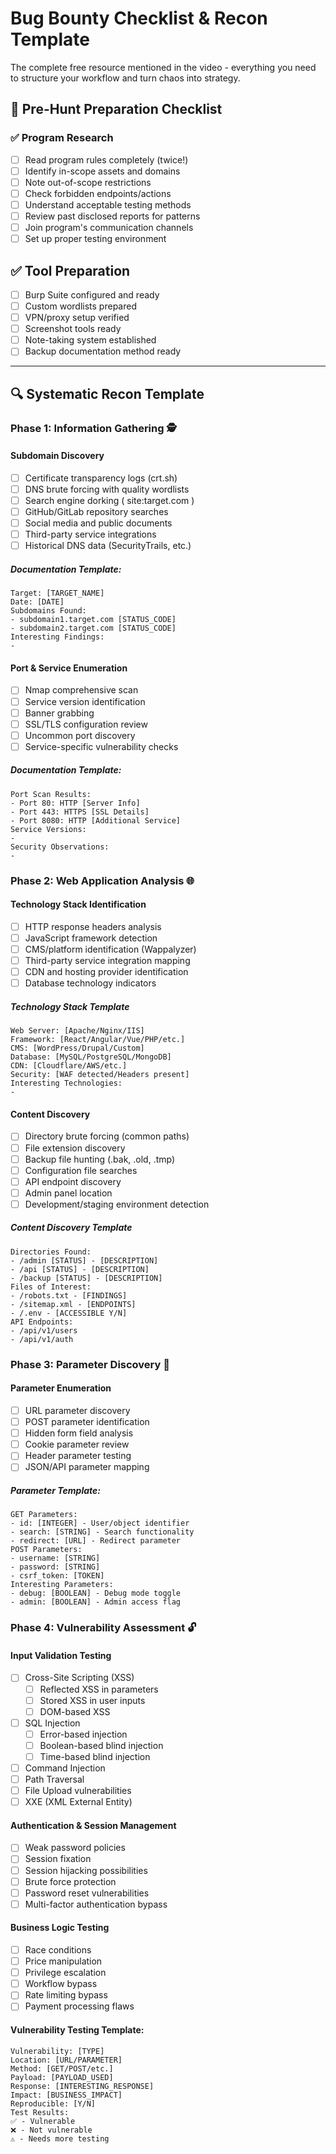 # Bug Bounty Checklist & Recon Template
The complete free resource mentioned in the video - everything you need to structure your workflow and turn chaos into strategy.
## 🎯 Pre-Hunt Preparation Checklist
### ✅ Program Research
- [ ] Read program rules completely (twice!)
- [ ] Identify in-scope assets and domains
- [ ] Note out-of-scope restrictions
- [ ] Check forbidden endpoints/actions
- [ ] Understand acceptable testing methods
- [ ] Review past disclosed reports for patterns
- [ ] Join program's communication channels
- [ ] Set up proper testing environment
## ✅ Tool Preparation
- [ ] Burp Suite configured and ready
- [ ] Custom wordlists prepared
- [ ] VPN/proxy setup verified
- [ ] Screenshot tools ready
- [ ] Note-taking system established
- [ ] Backup documentation method ready
---
## 🔍 Systematic Recon Template
### Phase 1: Information Gathering 🕵
#### Subdomain Discovery
- [ ] Certificate transparency logs (crt.sh)
- [ ] DNS brute forcing with quality wordlists
- [ ] Search engine dorking ( site:target.com )
- [ ] GitHub/GitLab repository searches
- [ ] Social media and public documents
- [ ] Third-party service integrations
- [ ] Historical DNS data (SecurityTrails, etc.)
##### Documentation Template:
```
Target: [TARGET_NAME]
Date: [DATE]
Subdomains Found:
- subdomain1.target.com [STATUS_CODE]
- subdomain2.target.com [STATUS_CODE]
Interesting Findings:
-
```
#### Port & Service Enumeration
- [ ] Nmap comprehensive scan
- [ ] Service version identification
- [ ] Banner grabbing
- [ ] SSL/TLS configuration review
- [ ] Uncommon port discovery
- [ ] Service-specific vulnerability checks
##### Documentation Template:
```
Port Scan Results:
- Port 80: HTTP [Server Info]
- Port 443: HTTPS [SSL Details]
- Port 8080: HTTP [Additional Service]
Service Versions:
-
Security Observations:
-
```

### Phase 2: Web Application Analysis 🌐
#### Technology Stack Identification
- [ ] HTTP response headers analysis
- [ ] JavaScript framework detection
- [ ] CMS/platform identification (Wappalyzer)
- [ ] Third-party service integration mapping
- [ ] CDN and hosting provider identification
- [ ] Database technology indicators
##### Technology Stack Template
```
Web Server: [Apache/Nginx/IIS]
Framework: [React/Angular/Vue/PHP/etc.]
CMS: [WordPress/Drupal/Custom]
Database: [MySQL/PostgreSQL/MongoDB]
CDN: [Cloudflare/AWS/etc.]
Security: [WAF detected/Headers present]
Interesting Technologies:
-
```
#### Content Discovery
- [ ] Directory brute forcing (common paths)
- [ ] File extension discovery
- [ ] Backup file hunting (.bak, .old, .tmp)
- [ ] Configuration file searches
- [ ] API endpoint discovery
- [ ] Admin panel location
- [ ] Development/staging environment detection

##### Content Discovery Template
```
Directories Found:
- /admin [STATUS] - [DESCRIPTION]
- /api [STATUS] - [DESCRIPTION]
- /backup [STATUS] - [DESCRIPTION]
Files of Interest:
- /robots.txt - [FINDINGS]
- /sitemap.xml - [ENDPOINTS]
- /.env - [ACCESSIBLE Y/N]
API Endpoints:
- /api/v1/users
- /api/v1/auth
```

### Phase 3: Parameter Discovery 🔗
#### Parameter Enumeration
- [ ] URL parameter discovery
- [ ] POST parameter identification
- [ ] Hidden form field analysis
- [ ] Cookie parameter review
- [ ] Header parameter testing
- [ ] JSON/API parameter mapping
##### Parameter Template:
```
GET Parameters:
- id: [INTEGER] - User/object identifier
- search: [STRING] - Search functionality
- redirect: [URL] - Redirect parameter
POST Parameters:
- username: [STRING]
- password: [STRING]
- csrf_token: [TOKEN]
Interesting Parameters:
- debug: [BOOLEAN] - Debug mode toggle
- admin: [BOOLEAN] - Admin access flag
```
### Phase 4: Vulnerability Assessment 🔓
#### Input Validation Testing
- [ ] Cross-Site Scripting (XSS)
	- [ ] Reflected XSS in parameters
	- [ ] Stored XSS in user inputs
	- [ ] DOM-based XSS
- [ ] SQL Injection
	- [ ] Error-based injection
	- [ ] Boolean-based blind injection
	- [ ] Time-based blind injection
- [ ] Command Injection
- [ ] Path Traversal
- [ ] File Upload vulnerabilities
- [ ] XXE (XML External Entity)
#### Authentication & Session Management
- [ ] Weak password policies
- [ ] Session fixation
- [ ] Session hijacking possibilities
- [ ] Brute force protection
- [ ] Password reset vulnerabilities
- [ ] Multi-factor authentication bypass
#### Business Logic Testing
- [ ] Race conditions
- [ ] Price manipulation
- [ ] Privilege escalation
- [ ] Workflow bypass
- [ ] Rate limiting bypass
- [ ] Payment processing flaws
#### Vulnerability Testing Template:
```
Vulnerability: [TYPE]
Location: [URL/PARAMETER]
Method: [GET/POST/etc.]
Payload: [PAYLOAD_USED]
Response: [INTERESTING_RESPONSE]
Impact: [BUSINESS_IMPACT]
Reproducible: [Y/N]
Test Results:
✅ - Vulnerable
❌ - Not vulnerable
⚠ - Needs more testing
